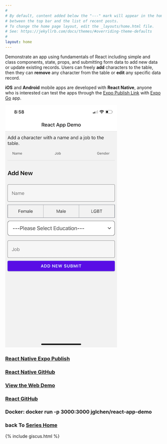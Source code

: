 ```yaml
---
#
# By default, content added below the "---" mark will appear in the home page
# between the top bar and the list of recent posts.
# To change the home page layout, edit the _layouts/home.html file.
# See: https://jekyllrb.com/docs/themes/#overriding-theme-defaults
#
layout: home
---
```


Demonstrate an app using fundamentals of React including simple and class components, state, props, and submitting form data to add new data or update existing records. Users can freely **add** characters to the table, then they can **remove** any character from the table or **edit** any specific data record.

**iOS** and **Android** mobile apps are developed with **React Native**, anyone who is interested can test the apps through the [Expo Publish Link](https://expo.dev/@jglchen/react-app-demo) with [Expo Go](https://expo.dev/client) app.

![react-app-demo-screenshot](/images/react-app-demo-mobile-screenshot.png)

### [React Native Expo Publish](https://expo.dev/@jglchen/react-app-demo)
### [React Native GitHub](https://github.com/jglchen/react-app-demo-mobile)
### [View the Web Demo](https://react-app-demo-coral.vercel.app)
### [React GitHub](https://github.com/jglchen/react-app-demo)
### Docker: docker run -p 3000:3000 jglchen/react-app-demo
### back To [Series Home](https://jglchen.github.io/)

{% include giscus.html %}

